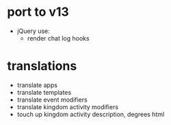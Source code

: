 # port to v13

* jQuery use:
    * render chat log hooks

# translations

* translate apps
* translate templates
* translate event modifiers
* translate kingdom activity modifiers
* touch up kingdom activity description, degrees html
